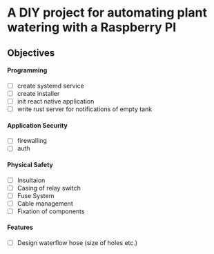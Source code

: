 # A DIY project for automating plant watering with a Raspberry PI 

## Objectives

#### Programming
- [ ] create systemd service
- [ ] create installer
- [ ] init react native application
- [ ] write rust server for notifications of empty tank

#### Application Security
- [ ] firewalling
- [ ] auth

#### Physical Safety
- [ ] Insultaion
- [ ] Casing of relay switch
- [ ] Fuse System
- [ ] Cable management
- [ ] Fixation of components

#### Features
- [ ] Design waterflow hose (size of holes etc.)
